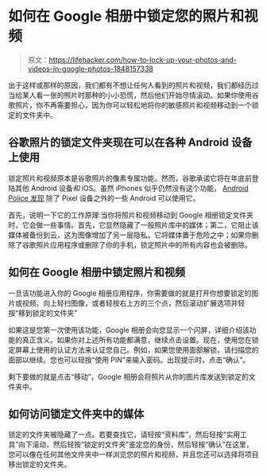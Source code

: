 # 如何在 Google 相册中锁定您的照片和视频

> 原文：<https://lifehacker.com/how-to-lock-up-your-photos-and-videos-in-google-photos-1848157338>

出于这样或那样的原因，我们都有不想让任何人看到的照片和视频，我们都经历过当给某人看一张的照片时那种的小小恐慌，然后他们开始尽情滚动。如果你使用谷歌照片，你不再需要担心，因为你可以轻松地将你的敏感照片和视频移动到一个锁定的文件夹中。



## 谷歌照片的锁定文件夹现在可以在各种 Android 设备上使用

锁定照片和视频原本是谷歌照片的像素专属功能。然而，谷歌承诺它将在年底前登陆其他 Android 设备*和* iOS。虽然 iPhones 似乎仍然没有这个功能， [Android Police 发现](https://www.androidpolice.com/locked-folder-in-google-photos-is-starting-to-arrive-for-more-android-users/) 除了 Pixel 设备之外的一些 Android 可以使用它。

首先，说明一下它的工作原理:当你将照片和视频移动到 Google 相册锁定文件夹时，它会做一些事情。首先，它显然隐藏了一般照片库中的媒体；第二，它阻止该媒体被备份到云，这为图像增加了另一层隐私。它将媒体置于危险之中；如果你删除了谷歌照片应用程序或删除了你的手机，锁定照片中的所有内容也会被删除。

## 如何在 Google 相册中锁定照片和视频

一旦该功能进入你的 Google 相册应用程序，你需要做的就是打开你想要锁定的图片或视频。向上轻扫图像，或者轻按右上方的三个点，然后滚动扩展选项并轻按“移到锁定的文件夹”

如果这是您第一次使用该功能，Google 相册会向您显示一个闪屏，详细介绍该功能的真正含义。如果你对上述所有功能都满意，继续点击设置。现在，使用您在锁定屏幕上使用的认证方法来认证您自己。例如，如果您使用面部解锁，请扫描您的面部以继续。您也可以轻按“使用 PIN”来输入密码。出现提示时，点击“确认”。

剩下要做的就是点击“移动”，Google 相册会将照片从你的图片库发送到锁定的文件夹中。

## 如何访问锁定文件夹中的媒体

锁定的文件夹被隐藏了一点。若要查找它，请轻按“资料库”，然后轻按“实用工具”向下滚动，然后轻按“锁定的文件夹”鉴定您的身份，然后轻按“确认”在这里，您可以像在任何其他文件夹中一样浏览您的照片和视频，并且您还可以选择将项目移出锁定的文件夹。